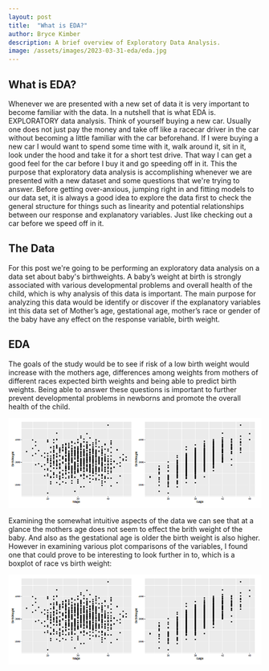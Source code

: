 ```yaml
---
layout: post
title:  "What is EDA?"
author: Bryce Kimber
description: A brief overview of Exploratory Data Analysis.
image: /assets/images/2023-03-31-eda/eda.jpg
---
```


## What is EDA?

Whenever we are presented with a new set of data it is very important to become familiar with the data. In a nutshell that is what EDA is. EXPLORATORY data analysis. Think of yourself buying a new car. Usually one does not just pay the money and take off like a racecar driver in the car without becoming a little familiar with the car beforehand. If I were buying a new car I would want to spend some time with it, walk around it, sit in it, look under the hood and take it for a short test drive. That way I can get a good feel for the car before I buy it and go speeding off in it. This the purpose that exploratory data analysis is accomplishing whenever we are presented with a new dataset and some questions that we're trying to answer. Before getting over-anxious, jumping right in and fitting models to our data set, it is always a good idea to explore the data first to check the general structure for things such as linearity and potential relationships between our response and explanatory variables. Just like checking out a car before we speed off in it.

## The Data

For this post we're going to be performing an exploratory data analysis on a data set about baby's birthweights. A baby’s weight at birth is strongly associated with various developmental problems and overall health of the child, which is why analysis of this data is important. The main purpose for analyzing this data would be identify or discover if the explanatory variables int this data set of Mother’s age, gestational age, mother’s race or gender of the baby have any effect on the response variable, birth weight.

## EDA

The goals of the study would be to see if risk of a low birth weight would increase with the mothers age, differences among weights from mothers of different races expected birth weights and being able to predict birth weights. Being able to answer these questions is important to further prevent developmental problems in newborns and promote the overall health of the child.

![Figure](https://raw.githubusercontent.com/bkimber99/my386blog/main/assets/images/2023-03-31-eda/plots.png)

Examining the somewhat intuitive aspects of the data we can see that at a glance the mothers age does not seem to effect the brith weight of the baby. And also as the gestational age is older the birth weight is also higher. However in examining various plot comparisons of the variables, I found one that could prove to be interesting to look further in to, which is a boxplot of race vs birth weight:

![Figure](https://raw.githubusercontent.com/bkimber99/my386blog/main/assets/images/2023-03-31-eda/plots.png)